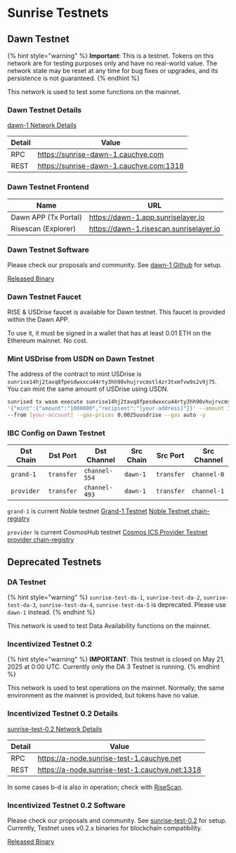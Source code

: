 # Sunrise Testnets

## Dawn Testnet

{% hint style="warning" %}
**Important**: This is a testnet. Tokens on this network are for testing purposes only and have no real-world value. The network state may be reset at any time for bug fixes or upgrades, and its persistence is not guaranteed.
{% endhint %}

This network is used to test some functions on the mainnet.

### Dawn Testnet Details

[dawn-1 Network Details](https://github.com/sunriselayer/network/tree/main/dawn-1)

| Detail | Value                                     |
| ------ | ----------------------------------------- |
| RPC    | <https://sunrise-dawn-1.cauchye.com>      |
| REST   | <https://sunrise-dawn-1.cauchye.com:1318> |

### Dawn Testnet Frontend

| Name                 | URL                                       |
| -------------------- | ----------------------------------------- |
| Dawn APP (Tx Portal) | <https://dawn-1.app.sunriselayer.io>      |
| Risescan (Explorer)  | <https://dawn-1.risescan.sunriselayer.io> |

### Dawn Testnet Software

Please check our proposals and community. See [dawn-1 Github](https://github.com/sunriselayer/network/tree/main/dawn-1) for setup.

[Released Binary](https://github.com/sunriselayer/sunrise/releases)

### Dawn Testnet Faucet

RISE & USDrise faucet is available for Dawn testnet.
This faucet is provided within the Dawn APP.

To use it, it must be signed in a wallet that has at least 0.01 ETH on the Ethereum mainnet. No cost.

### Mint USDrise from USDN on Dawn Testnet

The address of the contract to mint USDrise is `sunrise14hj2tavq8fpesdwxxcu44rty3hh90vhujrvcmstl4zr3txmfvw9s2v9j75`.
You can mint the same amount of USDrise using USDN.

```bash
sunrised tx wasm execute sunrise14hj2tavq8fpesdwxxcu44rty3hh90vhujrvcmstl4zr3txmfvw9s2v9j75 \
'{"mint":{"amount":"1000000","recipient":"[your-address]"}}' --amount 1000000uusdn \
--from [your-account] --gas-prices 0.0025uusdrise --gas auto -y
```

### IBC Config on Dawn Testnet

| Dst Chain  | Dst Port   | Dst Channel   | Src Chain | Src Port   | Src Channel |
| ---------- | ---------- | ------------- | --------- | ---------- | ----------- |
| `grand-1`  | `transfer` | `channel-554` | `dawn-1`  | `transfer` | `channel-0` |
| `provider` | `transfer` | `channel-493` | `dawn-1`  | `transfer` | `channel-1` |

`grand-1` is current Noble testnet [Grand-1 Testnet](https://www.noble.xyz/dev-hub)
[Noble Testnet chain-registry](https://github.com/cosmos/chain-registry/tree/master/testnets/nobletestnet)

`provider` is current CosmosHub testnet [Cosmos ICS Provider Testnet](https://hub.cosmos.network/main/hub-tutorials/join-testnet)
[provider chain-registry](https://github.com/cosmos/chain-registry/tree/master/testnets/cosmosicsprovidertestnet)

## Deprecated Testnets

### DA Testnet

{% hint style="warning" %}
`sunrise-test-da-1`, `sunrise-test-da-2`, `sunrise-test-da-3`, `sunrise-test-da-4`, `sunrise-test-da-5` is deprecated. Please use `dawn-1` instead.
{% endhint %}

This network is used to test Data Availability functions on the mainnet.

### Incentivized Testnet 0.2

{% hint style="warning" %}
**IMPORTANT**: This testnet is closed on May 21, 2025 at 0:00 UTC.
Currently only the DA 3 Testnet is running.
{% endhint %}

This network is used to test operations on the mainnet. Normally, the same environment as the mainnet is provided, but tokens have no value.

### Incentivized Testnet 0.2 Details

[sunrise-test-0.2 Network Details](https://github.com/sunriselayer/network/tree/main/sunrise-test-0.2)

| Detail | Value                                            |
| ------ | ------------------------------------------------ |
| RPC    | <https://a-node.sunrise-test-1.cauchye.net>      |
| REST   | <https://a-node.sunrise-test-1.cauchye.net:1318> |

In some cases b-d is also in operation; check with [RiseScan](https://testnet.risescan.sunriselayer.io/).

### Incentivized Testnet 0.2 Software

Please check our proposals and community. See [sunrise-test-0.2](https://github.com/sunriselayer/network/tree/main/sunrise-test-0.2) for setup.
Currently, Testnet uses v0.2.x binaries for blockchain compatibility.

[Released Binary](https://github.com/sunriselayer/sunrise/releases)
